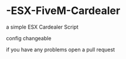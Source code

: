 # -ESX-FiveM-Cardealer
a simple ESX Cardealer Script

config changeable

if you have any problems open a pull request
